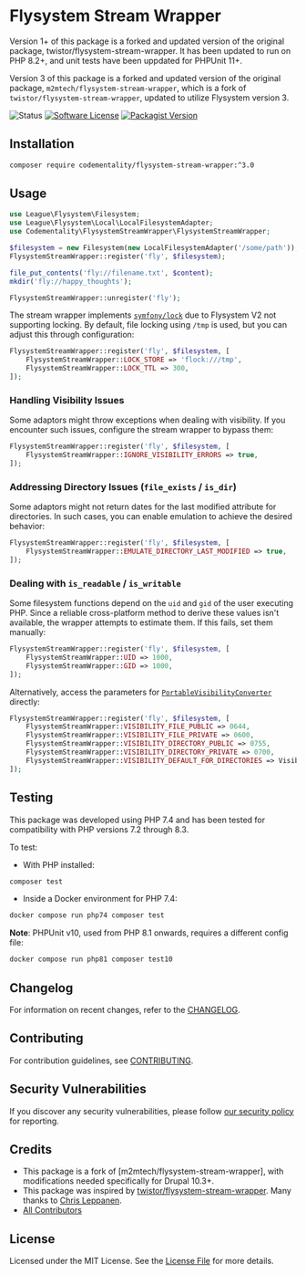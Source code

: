 # Flysystem Stream Wrapper

Version 1+ of this package is a forked and updated version of the original package, twistor/flysystem-stream-wrapper. It
has been updated to run on PHP 8.2+, and unit tests have been uppdated for PHPUnit 11+.

Version 3 of this package is a forked and updated version of the original package, `m2mtech/flysystem-stream-wrapper`, which is a fork of `twistor/flysystem-stream-wrapper`, updated to utilize Flysystem version 3.

![Status](https://github.com/codementality/flysystem-stream-wrapper/actions/workflows/tests.yml/badge.svg)
[![Software License](https://img.shields.io/badge/license-MIT-brightgreen.svg?style=flat-square)](LICENSE)
[![Packagist Version](https://img.shields.io/packagist/v/codementality/flysystem-stream-wrapper.svg?style=flat-square)](https://packagist.org/packages/codementality/flysystem-stream-wrapper)


## Installation

```bash
composer require codementality/flysystem-stream-wrapper:^3.0
```

## Usage

```php
use League\Flysystem\Filesystem;
use League\Flysystem\Local\LocalFilesystemAdapter;
use Codementality\FlysystemStreamWrapper\FlysystemStreamWrapper;

$filesystem = new Filesystem(new LocalFilesystemAdapter('/some/path'));
FlysystemStreamWrapper::register('fly', $filesystem);

file_put_contents('fly://filename.txt', $content);
mkdir('fly://happy_thoughts');

FlysystemStreamWrapper::unregister('fly');
```

The stream wrapper implements [`symfony/lock`](https://symfony.com/doc/current/components/lock.html) due to Flysystem V2 not supporting locking. By default, file locking using `/tmp` is used, but you can adjust this through configuration:

```php
FlysystemStreamWrapper::register('fly', $filesystem, [
    FlysystemStreamWrapper::LOCK_STORE => 'flock:///tmp',
    FlysystemStreamWrapper::LOCK_TTL => 300,
]);
```

### Handling Visibility Issues

Some adaptors might throw exceptions when dealing with visibility. If you encounter such issues, configure the stream wrapper to bypass them:

```php
FlysystemStreamWrapper::register('fly', $filesystem, [
    FlysystemStreamWrapper::IGNORE_VISIBILITY_ERRORS => true,
]);
```

### Addressing Directory Issues (`file_exists` / `is_dir`)

Some adaptors might not return dates for the last modified attribute for directories. In such cases, you can enable emulation to achieve the desired behavior:

```php
FlysystemStreamWrapper::register('fly', $filesystem, [
    FlysystemStreamWrapper::EMULATE_DIRECTORY_LAST_MODIFIED => true,
]);
```

### Dealing with `is_readable` / `is_writable`

Some filesystem functions depend on the `uid` and `gid` of the user executing PHP. Since a reliable cross-platform method to derive these values isn't available, the wrapper attempts to estimate them. If this fails, set them manually:

```php
FlysystemStreamWrapper::register('fly', $filesystem, [
    FlysystemStreamWrapper::UID => 1000,
    FlysystemStreamWrapper::GID => 1000,
]);
```

Alternatively, access the parameters for [`PortableVisibilityConverter`](https://flysystem.thephpleague.com/docs/usage/unix-visibility/) directly:

```php
FlysystemStreamWrapper::register('fly', $filesystem, [
    FlysystemStreamWrapper::VISIBILITY_FILE_PUBLIC => 0644,
    FlysystemStreamWrapper::VISIBILITY_FILE_PRIVATE => 0600,
    FlysystemStreamWrapper::VISIBILITY_DIRECTORY_PUBLIC => 0755,
    FlysystemStreamWrapper::VISIBILITY_DIRECTORY_PRIVATE => 0700,
    FlysystemStreamWrapper::VISIBILITY_DEFAULT_FOR_DIRECTORIES => Visibility::PRIVATE,
]);
```

## Testing

This package was developed using PHP 7.4 and has been tested for compatibility with PHP versions 7.2 through 8.3.

To test:

- With PHP installed:
```bash
composer test
```

- Inside a Docker environment for PHP 7.4:
```bash
docker compose run php74 composer test
```

**Note**: PHPUnit v10, used from PHP 8.1 onwards, requires a different config file:
```bash
docker compose run php81 composer test10
```

## Changelog

For information on recent changes, refer to the [CHANGELOG](CHANGELOG.md).

## Contributing

For contribution guidelines, see [CONTRIBUTING](.github/CONTRIBUTING.md).

## Security Vulnerabilities

If you discover any security vulnerabilities, please follow [our security policy](../../security/policy) for reporting.

## Credits

- This package is a fork of [m2mtech/flysystem-stream-wrapper], with modifications needed specifically for Drupal 10.3+.
- This package was inspired by [twistor/flysystem-stream-wrapper](https://github.com/twistor/flysystem-stream-wrapper). Many thanks to [Chris Leppanen](https://github.com/twistor).
- [All Contributors](../../contributors)

## License

Licensed under the MIT License. See the [License File](LICENSE.md) for more details.
